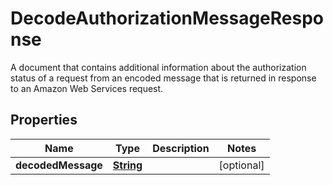 

# DecodeAuthorizationMessageResponse

A document that contains additional information about the authorization status of a request from an encoded message that is returned in response to an Amazon Web Services request.

## Properties

| Name | Type | Description | Notes |
|------------ | ------------- | ------------- | -------------|
|**decodedMessage** | [**String**](String.md) |  |  [optional] |




